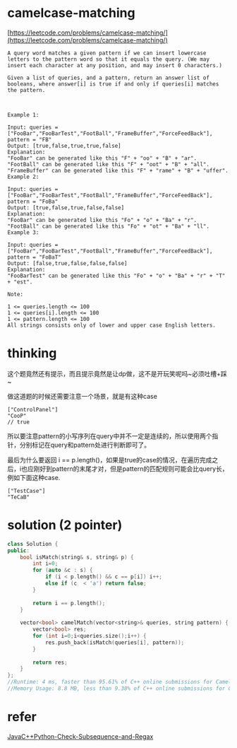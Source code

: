 # camelcase-matching

[https://leetcode.com/problems/camelcase-matching/](https://leetcode.com/problems/camelcase-matching/)

```
A query word matches a given pattern if we can insert lowercase letters to the pattern word so that it equals the query. (We may insert each character at any position, and may insert 0 characters.)

Given a list of queries, and a pattern, return an answer list of booleans, where answer[i] is true if and only if queries[i] matches the pattern.

 

Example 1:

```
```
Input: queries = ["FooBar","FooBarTest","FootBall","FrameBuffer","ForceFeedBack"], pattern = "FB"
Output: [true,false,true,true,false]
Explanation: 
"FooBar" can be generated like this "F" + "oo" + "B" + "ar".
"FootBall" can be generated like this "F" + "oot" + "B" + "all".
"FrameBuffer" can be generated like this "F" + "rame" + "B" + "uffer".
Example 2:
```
```
Input: queries = ["FooBar","FooBarTest","FootBall","FrameBuffer","ForceFeedBack"], pattern = "FoBa"
Output: [true,false,true,false,false]
Explanation: 
"FooBar" can be generated like this "Fo" + "o" + "Ba" + "r".
"FootBall" can be generated like this "Fo" + "ot" + "Ba" + "ll".
Example 3:
```
```
Input: queries = ["FooBar","FooBarTest","FootBall","FrameBuffer","ForceFeedBack"], pattern = "FoBaT"
Output: [false,true,false,false,false]
Explanation: 
"FooBarTest" can be generated like this "Fo" + "o" + "Ba" + "r" + "T" + "est".
```
```
Note:

1 <= queries.length <= 100
1 <= queries[i].length <= 100
1 <= pattern.length <= 100
All strings consists only of lower and upper case English letters.
```

# thinking

这个题竟然还有提示，而且提示竟然是让dp做，这不是开玩笑呢吗~必须吐槽+踩~

做这道题的时候还需要注意一个场景，就是有这种case 

```
["ControlPanel"]
"CooP"
// true
```
所以要注意pattern的小写序列在query中并不一定是连续的，所以使用两个指针，分别标记在query和pattern处进行判断即可了。

最后为什么要返回 i == p.length()，如果是true的case的情况，在遍历完成之后，i也应刚好到pattern的末尾才对，但是pattern的匹配规则可能会比query长，例如下面这种case.

```
["TestCase"]
"TeCaB"
```

# solution (2 pointer)

```c++
class Solution {
public:
    bool isMatch(string& s, string& p) {
        int i=0;
        for (auto &c : s) {
            if (i < p.length() && c == p[i]) i++;
            else if (c  < 'a') return false;
        }
        
        return i == p.length();
    }
        
    vector<bool> camelMatch(vector<string>& queries, string pattern) {
        vector<bool> res;
        for (int i=0;i<queries.size();i++) {
            res.push_back(isMatch(queries[i], pattern));
        }
        
        return res;
    }
};
//Runtime: 4 ms, faster than 95.61% of C++ online submissions for Camelcase Matching.
//Memory Usage: 8.8 MB, less than 9.38% of C++ online submissions for Camelcase Matching.
```

# refer

[JavaC++Python-Check-Subsequence-and-Regax](https://leetcode.com/problems/camelcase-matching/discuss/270029/)